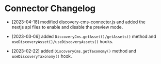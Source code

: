 Connector Changelog
===================
* [2023-04-18] modified discovery-cms-connector.js and added the nextjs api files to enable and disable the preview mode.

* [2023-03-06] added `DiscoveryCms.getAsset()/getAssets()` method and `useDiscoveryAsset()/useDiscoveryAssets()` hooks.

* [2023-02-22] added `DiscoveryCms.getTaxonomy()` method and `useDiscoveryTaxonomy()` hook.
